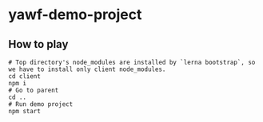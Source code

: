 # yawf-demo-project

## How to play

```
# Top directory's node_modules are installed by `lerna bootstrap`, so we have to install only client node_modules.
cd client
npm i
# Go to parent
cd ..
# Run demo project
npm start
```
